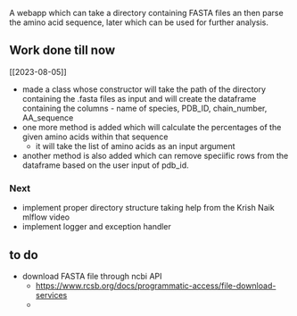 A webapp which can take a directory containing FASTA files an then parse the amino acid sequence, later which can be used for further analysis.
## Work done till now

[[2023-08-05]]

- made a class whose constructor will take the path of the directory containing the .fasta files as input and will create the dataframe containing the columns -  name of species, PDB_ID, chain_number, AA_sequence
- one more method is added which will calculate the percentages of the given amino acids within that sequence
	- it will take the list of amino acids as an input argument
- another method is also added which can remove speciific rows from the dataframe based on the user input of pdb_id.

### Next
- implement proper directory structure taking help from the Krish Naik mlflow video
- implement logger and exception handler

## to do
- download FASTA file through ncbi API 
	- https://www.rcsb.org/docs/programmatic-access/file-download-services
	- 